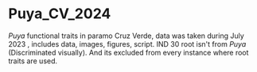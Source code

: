 # Puya_CV_2024
_Puya_ functional traits in paramo Cruz Verde, data was taken during July 2023 , includes data, images, figures, script.
IND 30 root isn't from _Puya_ (Discriminated visually). And its excluded from every instance where root traits are used.


